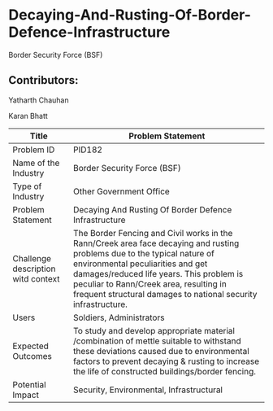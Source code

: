 # Decaying-And-Rusting-Of-Border-Defence-Infrastructure
Border Security Force (BSF)

## Contributors:

Yatharth Chauhan

Karan Bhatt



| Title                                   | Problem Statement                              |
| -----------                             | ---------------------------------------------- |
| Problem ID                              | PID182                                         |
| Name of the Industry	                  | Border Security Force (BSF)                    |
| Type of Industry                        | Other Government Office                        |
| Problem Statement	                      | Decaying And Rusting Of Border Defence Infrastructure |
| Challenge description witd context      | The Border Fencing and Civil works in the Rann/Creek area face decaying and rusting problems due to the typical nature of environmental peculiarities and get damages/reduced life years. This problem is peculiar to Rann/Creek area, resulting in frequent structural damages to national security infrastructure. |
| Users                                   | Soldiers, Administrators |
| Expected Outcomes                       | To study and develop appropriate material /combination of mettle suitable to withstand these deviations caused due to environmental factors to prevent decaying & rusting to increase the life of constructed buildings/border fencing. |
| Potential Impact                        | Security, Environmental, Infrastructural  |
